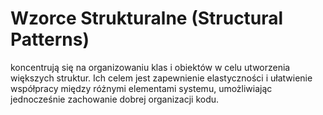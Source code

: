 # Wzorce Strukturalne (Structural Patterns)

koncentrują się na organizowaniu klas i obiektów w celu utworzenia większych struktur. Ich celem jest zapewnienie elastyczności i ułatwienie współpracy między różnymi elementami systemu, umożliwiając jednocześnie zachowanie dobrej organizacji kodu.